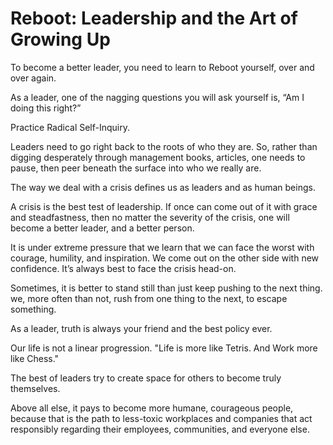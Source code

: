 # Reboot: Leadership and the Art of Growing Up

To become a better leader, you need to learn to Reboot yourself, over and over again.

As a leader, one of the nagging questions you will ask yourself is, “Am I doing this right?”

Practice Radical Self-Inquiry.

Leaders need to go right back to the roots of who they are. So, rather than digging desperately through management books, articles, one needs to pause, then peer beneath the surface into who we really are.

The way we deal with a crisis defines us as leaders and as human beings.

A crisis is the best test of leadership. If once can come out of it with grace and steadfastness, then no matter the severity of the crisis, one will become a better leader, and a better person.

It is under extreme pressure that we learn that we can face the worst with courage, humility, and inspiration. We come out on the other side with new confidence. It’s always best to face the crisis head-on.

Sometimes, it is better to stand still than just keep pushing to the next thing. we, more often than not, rush from one thing to the next, to escape something.

As a leader, truth is always your friend and the best policy ever.

Our life is not a linear progression. "Life is more like Tetris. And Work more like Chess."

The best of leaders try to create space for others to become truly themselves.

Above all else, it pays to become more humane, courageous people, because that is the path to less-toxic workplaces and companies that act responsibly regarding their employees, communities, and everyone else.
